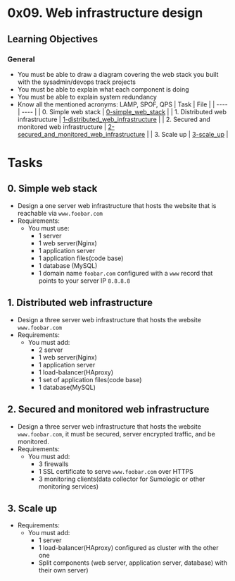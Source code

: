 # 0x09. Web infrastructure design
## Learning Objectives

### General

* You must be able to draw a diagram covering the web stack you built with the sysadmin/devops track projects
* You must be able to explain what each component is doing
* You must be able to explain system redundancy
* Know all the mentioned acronyms: LAMP, SPOF, QPS
| Task | File |
| ---- | ---- |
| 0. Simple web stack | [0-simple_web_stack](./0-simple_web_stack) |
| 1. Distributed web infrastructure | [1-distributed_web_infrastructure](./1-distributed_web_infrastructure) |
| 2. Secured and monitored web infrastructure | [2-secured_and_monitored_web_infrastructure](./2-secured_and_monitored_web_infrastructure) |
| 3. Scale up | [3-scale_up](./3-scale_up) |

# Tasks
## 0. Simple web stack
* Design a one server web infrastructure that hosts the website that is reachable via `www.foobar.com`
* Requirements:
	* You must use:
		* 1 server
		* 1 web server(Nginx)
		* 1 application server
		* 1 application files(code base)
		* 1 database (MySQL)
		* 1 domain name `foobar.com` configured with a `www` record that points to your server IP `8.8.8.8`
## 1. Distributed web infrastructure
* Design a three server web infrastructure that hosts the website `www.foobar.com`
* Requirements:
	* You must add:
		* 2 server
		* 1 web server(Nginx)
		* 1 application server
		* 1 load-balancer(HAproxy)
		* 1 set of application files(code base)
		* 1 database(MySQL)
## 2. Secured and monitored web infrastructure
* Design a three server web infrastructure that hosts the website `www.foobar.com`, it must be secured, server encrypted traffic, and be monitored.
* Requirements:
	* You must add:
		* 3 firewalls
		* 1 SSL certificate to serve `www.foobar.com` over HTTPS
		* 3 monitoring clients(data collector for Sumologic or other monitoring services)
## 3. Scale up
* Requirements:
	* You must add:
		* 1 server
		* 1 load-balancer(HAproxy) configured as cluster with the other one
		* Split components (web server, application server, database) with their own server)
